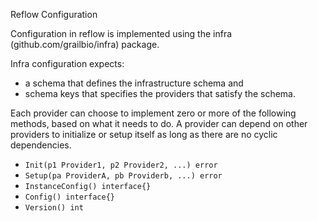 Reflow Configuration

Configuration in reflow is implemented using the infra (github.com/grailbio/infra) package.

Infra configuration expects: 
- a schema that defines the infrastructure schema and
- schema keys that specifies the providers that satisfy the schema.

Each provider can choose to implement zero or more of the following methods, based on what it needs to do.
A provider can depend on other providers to initialize or setup itself as long as there are no cyclic dependencies.
- `Init(p1 Provider1, p2 Provider2, ...) error`
- `Setup(pa ProviderA, pb Providerb, ...) error`
- `InstanceConfig() interface{}`
- `Config() interface{}`
- `Version() int`

